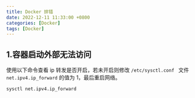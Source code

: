 ```yaml
---
title: Docker 排错
date: 2022-12-11 11:33:00 +0800
categories: [Docker]
tags: [Docker]
---
```


## 1.容器启动外部无法访问
使用以下命令查看 ip 转发是否开启，若未开启则修改 `/etc/sysctl.conf ` 文件 `net.ipv4.ip_forward` 的值为 1，最后重启网络。
```shell
sysctl net.ipv4.ip_forward
```



